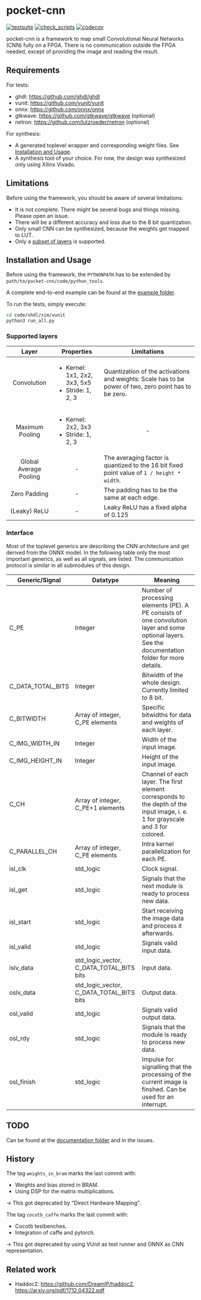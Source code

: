 # pocket-cnn

[![testsuite](https://github.com/marph91/pocket-cnn/workflows/testsuite/badge.svg)](https://github.com/marph91/pocket-cnn/actions?query=workflow%3Atestsuite)
[![check_scripts](https://github.com/marph91/pocket-cnn/workflows/check_scripts/badge.svg)](https://github.com/marph91/pocket-cnn/actions?query=workflow%3Acheck_scripts)
[![codecov](https://codecov.io/gh/marph91/pocket-cnn/branch/master/graph/badge.svg)](https://codecov.io/gh/marph91/pocket-cnn)

pocket-cnn is a framework to map small Convolutional Neural Networks (CNN) fully on a FPGA. There is no communication outside the FPGA needed, except of providing the image and reading the result.

## Requirements

For tests:

- ghdl: <https://github.com/ghdl/ghdl>
- vunit: <https://github.com/vunit/vunit>
- onnx: <https://github.com/onnx/onnx>
- gtkwave: <https://github.com/gtkwave/gtkwave> (optional)
- netron: <https://github.com/lutzroeder/netron> (optional)

For synthesis:

- A generated toplevel wrapper and corresponding weight files. See [Installation and Usage](#installation-and-usage).
- A synthesis tool of your choice. For now, the design was synthesized only using Xilinx Vivado.

## Limitations

Before using the framework, you should be aware of several limitations:

- It is not complete. There might be several bugs and things missing. Please open an issue.
- There will be a different accuracy and loss due to the 8 bit quantization.
- Only small CNN can be synthesized, because the weights get mapped to LUT.
- Only a [subset of layers](#supported-layers) is supported.

## Installation and Usage

Before using the framework, the `PYTHONPATH` has to be extended by `path/to/pocket-cnn/code/python_tools`.

A complete end-to-end example can be found at the [example folder](examples/end_to_end/README.md).

To run the tests, simply execute:

```bash
cd code/vhdl/sim/vunit
python3 run_all.py
```

### Supported layers

| Layer | <center>Properties</center> | <center>Limitations</center> |
| :---: | :--- | :--- |
| Convolution | <ul><li>Kernel: 1x1, 2x2, 3x3, 5x5</li><li>Stride: 1, 2, 3</li></ul> | Quantization of the activations and weights: Scale has to be power of two, zero point has to be zero. |
| Maximum Pooling | <ul><li>Kernel: 2x2, 3x3</li><li>Stride: 1, 2, 3</li></ul> | <center>-</center> |
| Global Average Pooling | <center>-</center> | The averaging factor is quantized to the 16 bit fixed point value of `1 / height * width`. |
| Zero Padding | <center>-</center> | The padding has to be the same at each edge. |
| (Leaky) ReLU | <center>-</center> | Leaky ReLU has a fixed alpha of 0.125 |

### Interface

Most of the toplevel generics are describing the CNN architecture and get derived from the ONNX model. In the following table only the most important generics, as well as all signals, are listed. The communication protocol is similar in all submodules of this design.

| <center>Generic/Signal</center> | <center>Datatype</center> | <center>Meaning</center> |
| :--- | :--- | :--- |
| C_PE | Integer | Number of processing elements (PE). A PE consists of one convolution layer and some optional layers. See the documentation folder for more details. |
| C_DATA_TOTAL_BITS | Integer | Bitwidth of the whole design. Currently limited to 8 bit. |
| C_BITWIDTH | Array of integer, C_PE elements | Specific bitwidths for data and weights of each layer. |
| C_IMG_WIDTH_IN | Integer | Width of the input image. |
| C_IMG_HEIGHT_IN | Integer | Height of the input image. |
| C_CH | Array of integer, C_PE+1 elements | Channel of each layer. The first element corresponds to the depth of the input image, i. e. 1 for grayscale and 3 for colored. |
| C_PARALLEL_CH | Array of integer, C_PE elements | Intra kernel parallelization for each PE. |
| isl_clk | std_logic | Clock signal. |
| isl_get | std_logic | Signals that the next module is ready to process new data. |
| isl_start | std_logic | Start receiving the image data and process it afterwards. |
| isl_valid | std_logic | Signals valid input data. |
| islv_data | std_logic_vector, C_DATA_TOTAL_BITS bits | Input data. |
| oslv_data | std_logic_vector, C_DATA_TOTAL_BITS bits | Output data. |
| osl_valid | std_logic | Signals valid output data. |
| osl_rdy | std_logic | Signals that the module is ready to process new data. |
| osl_finish | std_logic | Impulse for signalling that the processing of the current image is finshed. Can be used for an interrupt. |

## TODO

Can be found at the [documentation folder](documentation/todo.md) and in the issues.

## History

The tag `weights_in_bram` marks the last commit with:

- Weights and bias stored in BRAM.
- Using DSP for the matrix multiplications.

&rarr; This got deprecated by "Direct Hardware Mapping".

The tag `cocotb_caffe` marks the last commit with:

- Cocotb testbenches.
- Integration of caffe and pytorch.

&rarr; This got deprecated by using VUnit as test runner and ONNX as CNN representation.

## Related work

- Haddoc2: <https://github.com/DreamIP/haddoc2>, <https://arxiv.org/pdf/1712.04322.pdf>
